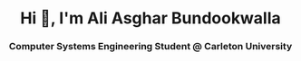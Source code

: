 <h1 align="center">Hi 👋, I'm Ali Asghar Bundookwalla</h1>
<h3 align="center">Computer Systems Engineering Student @ Carleton University</h3>
